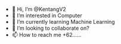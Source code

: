 - 👋 Hi, I’m @KentangV2
- 👀 I’m interested in Computer
- 🌱 I’m currently learning Machine Learning
- 💞️ I’m looking to collaborate on?
- 📫 How to reach me +62......

<!---
KentangV2/KentangV2 is a ✨ special ✨ repository because its `README.md` (this file) appears on your GitHub profile.
You can click the Preview link to take a look at your changes.
--->
